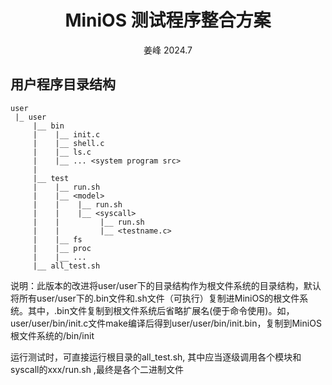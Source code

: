<div align='center'> 
<h1>MiniOS 测试程序整合方案</h1>
姜峰 2024.7
</div>

## 用户程序目录结构
```
user
 |_ user
     |__ bin
     |    |__ init.c
     |    |__ shell.c
     |    |__ ls.c
     |    |__ ... <system program src> 
     |
     |__ test
     |    |__ run.sh
     |    |__ <model>
     |    |    |__ run.sh
     |    |    |__ <syscall>
     |    |         |__ run.sh
     |    |         |__ <testname.c>
     |    |__ fs
     |    |__ proc 
     |    |__ ...
     |__ all_test.sh
```

说明：此版本的改进将user/user下的目录结构作为根文件系统的目录结构，默认将所有user/user下的.bin文件和.sh文件（可执行）复制进MiniOS的根文件系统。其中，.bin文件复制到根文件系统后省略扩展名(便于命令使用)。如，user/user/bin/init.c文件make编译后得到user/user/bin/init.bin，复制到MiniOS根文件系统的/bin/init

运行测试时，可直接运行根目录的all_test.sh, 其中应当逐级调用各个模块和syscall的xxx/run.sh ,最终是各个二进制文件
